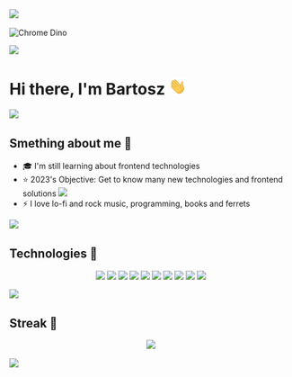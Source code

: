 <img src="https://user-images.githubusercontent.com/73097560/115834477-dbab4500-a447-11eb-908a-139a6edaec5c.gif">

![Chrome Dino](https://mir-s3-cdn-cf.behance.net/project_modules/max_1200/4ff07986208593.5d9a654e92f36.gif)

<img src="https://user-images.githubusercontent.com/73097560/115834477-dbab4500-a447-11eb-908a-139a6edaec5c.gif">

<h1 style="list-style-type: none;">Hi there, I'm Bartosz <img src="https://raw.githubusercontent.com/ABSphreak/ABSphreak/master/gifs/Hi.gif" height="30" /></h1> 

<img src="https://user-images.githubusercontent.com/73097560/115834477-dbab4500-a447-11eb-908a-139a6edaec5c.gif">

## Smething about me 🧙 

- 🎓 I'm still learning about frontend technologies
- ⭐ 2023's Objective: Get to know many new technologies and frontend solutions <img src="https://media.giphy.com/media/WUlplcMpOCEmTGBtBW/giphy.gif" width="30">
- ⚡ I love lo-fi and rock music, programming, books and ferrets 

<img src="https://user-images.githubusercontent.com/73097560/115834477-dbab4500-a447-11eb-908a-139a6edaec5c.gif">

## Technologies 🔧

<p align="center">
<img height="50" src="https://cdn.jsdelivr.net/gh/devicons/devicon/icons/javascript/javascript-original.svg" />
<img height="50" src="https://cdn.jsdelivr.net/gh/devicons/devicon/icons/html5/html5-original.svg" />
<img height="50" src="https://cdn.jsdelivr.net/gh/devicons/devicon/icons/css3/css3-original.svg" />
<img height="50" src="https://cdn.jsdelivr.net/gh/devicons/devicon/icons/markdown/markdown-original.svg" />
<img height="50" src="https://cdn.jsdelivr.net/gh/devicons/devicon/icons/react/react-original.svg" />
<img height="50" src="https://cdn.jsdelivr.net/gh/devicons/devicon/icons/redux/redux-original.svg" />
<img height="50" src="https://cdn.jsdelivr.net/gh/devicons/devicon/icons/git/git-original.svg" />
<img height="50" src="https://cdn.jsdelivr.net/gh/devicons/devicon/icons/github/github-original.svg" />
<img height="50" src="https://cdn.jsdelivr.net/gh/devicons/devicon/icons/trello/trello-plain.svg" />
<img height="50" src="https://cdn.jsdelivr.net/gh/devicons/devicon/icons/npm/npm-original-wordmark.svg" />
</p>

<img src="https://user-images.githubusercontent.com/73097560/115834477-dbab4500-a447-11eb-908a-139a6edaec5c.gif">

## Streak 🕺

<p align="center">
<img src="https://github-readme-stats.vercel.app/api?username=siedemus&show_icons=true&theme=tokyonight"></img>
</p>

<img src="https://user-images.githubusercontent.com/73097560/115834477-dbab4500-a447-11eb-908a-139a6edaec5c.gif">